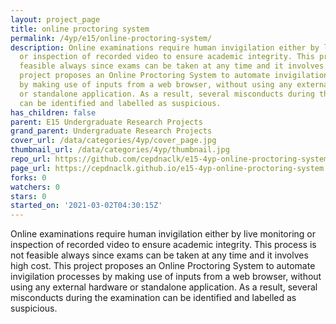 ```yaml
---
layout: project_page
title: online proctoring system
permalink: /4yp/e15/online-proctoring-system/
description: Online examinations require human invigilation either by live monitoring
  or inspection of recorded video to ensure academic integrity. This process is not
  feasible always since exams can be taken at any time and it involves high cost.  This
  project proposes an Online Proctoring System to automate invigilation processes
  by making use of inputs from a web browser, without using any external hardware
  or standalone application. As a result, several misconducts during the examination
  can be identified and labelled as suspicious.
has_children: false
parent: E15 Undergraduate Research Projects
grand_parent: Undergraduate Research Projects
cover_url: /data/categories/4yp/cover_page.jpg
thumbnail_url: /data/categories/4yp/thumbnail.jpg
repo_url: https://github.com/cepdnaclk/e15-4yp-online-proctoring-system
page_url: https://cepdnaclk.github.io/e15-4yp-online-proctoring-system
forks: 0
watchers: 0
stars: 0
started_on: '2021-03-02T04:30:15Z'
---
```


Online examinations require human invigilation either by live monitoring or inspection of recorded video to ensure academic integrity. This process is not feasible always since exams can be taken at any time and it involves high cost.  This project proposes an Online Proctoring System to automate invigilation processes by making use of inputs from a web browser, without using any external hardware or standalone application. As a result, several misconducts during the examination can be identified and labelled as suspicious.